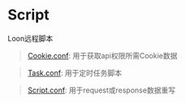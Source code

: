 # Script
Loon远程脚本

> [Cookie.conf](https://raw.staticdn.com/iepngs/Script/master/Cookie.conf):   用于获取api权限所需Cookie数据

> [Task.conf](https://raw.staticdn.com/iepngs/Script/master/Task.conf):     用于定时任务脚本

> [Script.conf](https://raw.staticdn.com/iepngs/Script/master/Script.conf):   用于request或response数据重写
